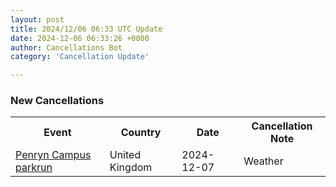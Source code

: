 ```yaml
---
layout: post
title: 2024/12/06 06:33 UTC Update
date: 2024-12-06 06:33:26 +0000
author: Cancellations Bot
category: 'Cancellation Update'

---
```


<h3>New Cancellations</h3>
<div class='hscrollable'>
<table style='width: 100%'>
    <tr>
        <th>Event</th>
        <th>Country</th>
        <th>Date</th>
        <th>Cancellation Note</th>
    </tr>
    <tr>
        <td><a href="https://www.parkrun.org.uk/penryncampus">Penryn Campus parkrun</a></td>
        <td>United Kingdom</td>
        <td>2024-12-07</td>
        <td>Weather</td>
    </tr>
</table>
</div>
